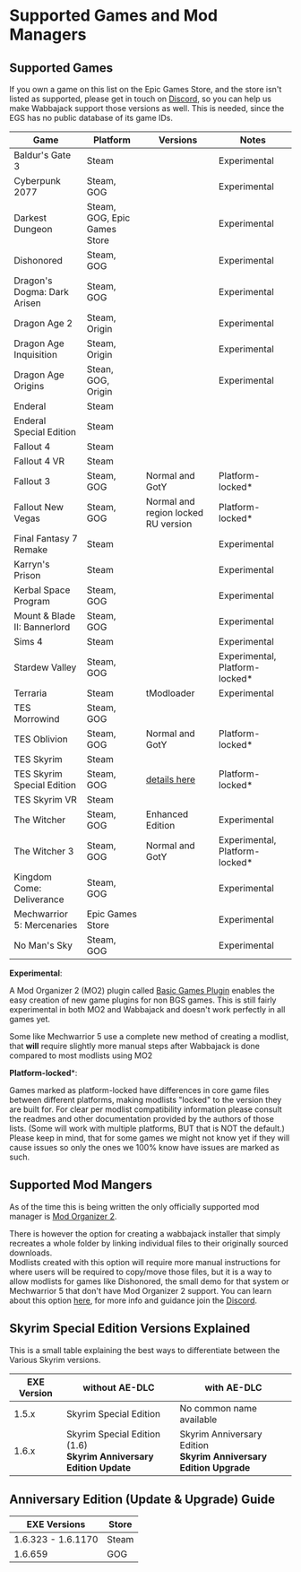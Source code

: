 # Supported Games and Mod Managers

## Supported Games

If you own a game on this list on the Epic Games Store, and the store isn't listed as supported, please get in touch on [Discord](https://discord.gg/wabbajack), so you can help us make Wabbajack support those versions as well.
This is needed, since the EGS has no public database of its game IDs.

| Game                         | Platform                     | Versions                                                   | Notes                          |
|------------------------------|------------------------------|------------------------------------------------------------|--------------------------------|
| Baldur's Gate 3              | Steam                        |                                                            | Experimental                   |
| Cyberpunk 2077               | Steam, GOG                   |                                                            | Experimental                   |
| Darkest Dungeon              | Steam, GOG, Epic Games Store |                                                            | Experimental                   |
| Dishonored                   | Steam, GOG                   |                                                            | Experimental                   |
| Dragon's Dogma: Dark Arisen  | Steam, GOG                   |                                                            | Experimental                   |
| Dragon Age 2                 | Steam, Origin                |                                                            | Experimental                   |
| Dragon Age Inquisition       | Steam, Origin                |                                                            | Experimental                   |
| Dragon Age Origins           | Stean, GOG, Origin           |                                                            | Experimental                   |
| Enderal                      | Steam                        |                                                            |                                |
| Enderal Special Edition      | Steam                        |                                                            |                                |
| Fallout 4                    | Steam                        |                                                            |                                |
| Fallout 4 VR                 | Steam                        |                                                            |                                |
| Fallout 3                    | Steam, GOG                   | Normal and GotY                                            | Platform-locked*               |
| Fallout New Vegas            | Steam, GOG                   | Normal and region locked RU version                        | Platform-locked*               |
| Final Fantasy 7 Remake       | Steam                        |                                                            | Experimental                   |
| Karryn's Prison              | Steam                        |                                                            | Experimental                   |
| Kerbal Space Program         | Steam, GOG                   |                                                            | Experimental                   |
| Mount & Blade II: Bannerlord | Steam, GOG                   |                                                            | Experimental                   |
| Sims 4                       | Steam                        |                                                            | Experimental                   |
| Stardew Valley               | Steam, GOG                   |                                                            | Experimental, Platform-locked* |
| Terraria                     | Steam                        | tModloader                                                 | Experimental                   |
| TES Morrowind                | Steam, GOG                   |                                                            |                                |
| TES Oblivion                 | Steam, GOG                   | Normal and GotY                                            | Platform-locked*               |
| TES Skyrim                   | Steam                        |                                                            |                                |
| TES Skyrim Special Edition   | Steam, GOG                   | [details here](#skyrim-special-edition-versions-explained) | Platform-locked*               |
| TES Skyrim VR                | Steam                        |                                                            |                                |
| The Witcher                  | Steam, GOG                   | Enhanced Edition                                           | Experimental                   |
| The Witcher 3                | Steam, GOG                   | Normal and GotY                                            | Experimental, Platform-locked* |
| Kingdom Come: Deliverance    | Steam, GOG                   |                                                            | Experimental                   |
| Mechwarrior 5: Mercenaries   | Epic Games Store             |                                                            | Experimental                   |
| No Man's Sky                 | Steam, GOG                   |                                                            | Experimental                   |

**Experimental**:

A Mod Organizer 2 (MO2) plugin called [Basic Games Plugin](https://github.com/ModOrganizer2/modorganizer-basic_games) enables the easy creation of new game plugins for non BGS games. This is still fairly experimental in both MO2 and Wabbajack and doesn't work perfectly in all games yet.

Some like Mechwarrior 5 use a complete new method of creating a modlist, that **will**
require slightly more manual steps after Wabbajack is done compared to most modlists using MO2

**Platform-locked***:

Games marked as platform-locked have differences in core game files between different platforms, making modlists "locked" to the version they are built for.
For clear per modlist compatibility information please consult the readmes and other documentation provided by the authors of those lists. (Some will work with multiple platforms, BUT that is NOT the default.) Please keep in mind, that for some games we might not know yet if they will cause issues so only the ones we 100% know have issues are marked as such.

## Supported Mod Mangers

As of the time this is being written the only officially supported mod manager is [Mod Organizer 2](https://github.com/ModOrganizer2/modorganizer/releases).

There is however the option for creating a wabbajack installer that simply recreates a whole folder by linking individual files to their originally sourced downloads.  
Modlists created with this option will require more manual instructions for where users will be required to copy/move those files, but it is a way to allow modlists for games like Dishonored, the small demo for that system or Mechwarrior 5 that don't have Mod Organizer 2 support. You can learn about this option [here](nat), for more info and guidance join the [Discord](https://discord.gg/wabbajack).

## Skyrim Special Edition Versions Explained

This is a small table explaining the best ways to differentiate between the Various Skyrim versions.

| EXE Version | without AE-DLC                                                           | with AE-DLC                                                             |
|-------------|--------------------------------------------------------------------------|-------------------------------------------------------------------------|
| 1.5.x       | Skyrim Special Edition                                                   | No common name available                                                |
| 1.6.x       | Skyrim Special Edition (1.6) </br> **Skyrim Anniversary Edition Update** | Skyrim Anniversary Edition </br> **Skyrim Anniversary Edition Upgrade** |

## Anniversary Edition (Update & Upgrade) Guide

| EXE Versions       | Store |
|--------------------|-------|
| 1.6.323 - 1.6.1170 | Steam |
| 1.6.659            | GOG   |
